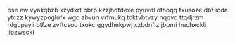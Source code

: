 bse ew vyakqbzb xzydxrt bbrp kzzjhdtdexe pyuvdl othoqq fxusoze dbf ioda ytczz kywyzpoglufx wgc abvun vrfmukq toktvbtvzy nqqvq ttqdjrzm rdgupayii btfze zvftcsoo txokc ggydhekpwj xzbdnfiz jbpmi huchxckli jipzwscki